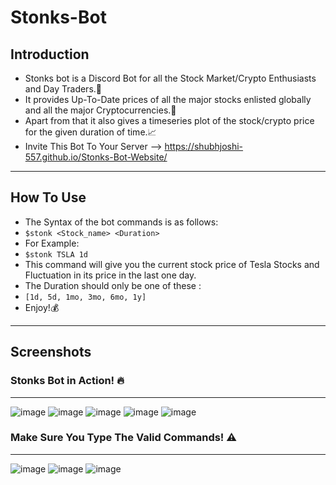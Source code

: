 # Stonks-Bot
## Introduction
- Stonks bot is a Discord Bot for all the Stock Market/Crypto Enthusiasts and Day Traders.🤑
- It provides Up-To-Date prices of all the major stocks enlisted globally and all the major Cryptocurrencies.💸
- Apart from that it also gives a timeseries plot of the stock/crypto price for the given duration of time.📈
- Invite This Bot To Your Server --> https://shubhjoshi-557.github.io/Stonks-Bot-Website/ 
-------------------------------------------------------------------------------------------------------------------------------------------------
## How To Use
- The Syntax of the bot commands is as follows: 
- ```$stonk <Stock_name> <Duration>```
- For Example:
- ```$stonk TSLA 1d```
- This command will give you the current stock price of Tesla Stocks and Fluctuation in its price in the last one day.
- The Duration should only be one of these :
- ```[1d, 5d, 1mo, 3mo, 6mo, 1y]```
- Enjoy!💰
-------------------------------------------------------------------------------------------------------------------------------------------------
## Screenshots
### Stonks Bot in Action! 🔥
-------------------------------------------------------------------------------------------------------------------------------------------------

![image](https://user-images.githubusercontent.com/62555809/135084198-65a34823-807d-4f53-8cdb-819b6c804a0e.png)
![image](https://user-images.githubusercontent.com/62555809/135084236-ed0ce010-6d27-4aa5-b00f-ed801a42f2fd.png)
![image](https://user-images.githubusercontent.com/62555809/135084276-ea7d0b63-5bcf-4795-ab01-16efbdf3b312.png)
![image](https://user-images.githubusercontent.com/62555809/135084315-9a822c9d-90ed-4d2f-8f15-47883be853e2.png)
![image](https://user-images.githubusercontent.com/62555809/135084382-0a244d3e-41f8-4606-ba5b-92906acda728.png)

### Make Sure You Type The Valid Commands! ⚠️
-------------------------------------------------------------------------------------------------------------------------------------------------
![image](https://user-images.githubusercontent.com/62555809/135084501-f7294872-6d77-412a-92b1-5bba40f52525.png)
![image](https://user-images.githubusercontent.com/62555809/135084529-8bba13d5-a0e1-4811-b551-fd328dda38f9.png)
![image](https://user-images.githubusercontent.com/62555809/135084568-00b2f7be-d316-42dd-ba9f-4a502d8fa200.png)
